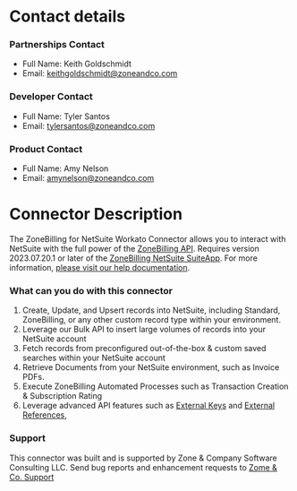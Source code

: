 # Contact details
### Partnerships Contact
- Full Name: Keith Goldschmidt
- Email: keithgoldschmidt@zoneandco.com

### Developer Contact
- Full Name: Tyler Santos
- Email: tylersantos@zoneandco.com

### Product Contact
- Full Name: Amy Nelson
- Email: amynelson@zoneandco.com

# Connector Description 
The ZoneBilling for NetSuite Workato Connector allows you to interact with NetSuite with the full power of the [ZoneBilling API](https://zab-docs.zoneandco.com/). Requires version 2023.07.20.1 or later of the [ZoneBilling NetSuite SuiteApp](https://www.suiteapp.com/ZoneBilling). For more information, [please visit our help documentation](https://help.zoneandco.com/hc/en-us/sections/17022714320155-Workato). 

### What can you do with this connector
1. Create, Update, and Upsert records into NetSuite, including Standard, ZoneBilling, or any other custom record type within your environment.
2. Leverage our Bulk API to insert large volumes of records into your NetSuite account
3. Fetch records from preconfigured out-of-the-box & custom saved searches within your NetSuite account
4. Retrieve Documents from your NetSuite environment, such as Invoice PDFs.
5. Execute ZoneBilling Automated Processes such as Transaction Creation & Subscription Rating
6. Leverage advanced API features such as [External Keys](https://zab-docs.zoneandco.com/#bda27caf-e45e-4bc6-bc10-93b11628b755) and [External References](https://zab-docs.zoneandco.com/#eb92f1bb-0c78-48cc-be49-16ab8f4bfdac),  

### Support
This connector was built and is supported by Zone & Company Software Consulting LLC. Send bug reports and enhancement requests to [Zome & Co. Support](https://www.zoneandco.com/support-hub)
